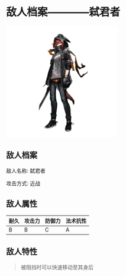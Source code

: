 # 敌人档案————弑君者

![弑君者](./eneIcons/弑君者.png)

## 敌人档案

敌人名称: 弑君者

攻击方式: 近战

## 敌人属性

| 耐久      | 攻击力  | 防御力 | 法术抗性 |
|---------|------|-----|------|
| B | B | C | A |

## 敌人特性
> 被阻挡时可以快速移动至其身后
